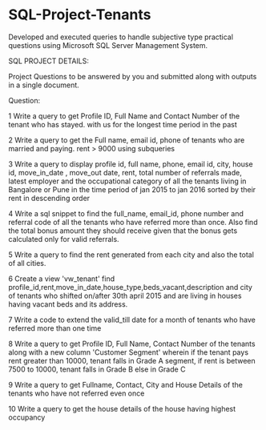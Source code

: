 # SQL-Project-Tenants
Developed and executed queries to handle subjective type practical questions using Microsoft SQL Server Management System.

SQL PROJECT DETAILS:

Project Questions to be answered by you and submitted along with outputs in a single 
document. 
 
Question:
 
1  Write a query to get Profile ID, Full Name and Contact Number of the tenant who has stayed. 
     with us for the longest time period in the past 
 
2  Write a query to get the Full name, email id, phone of tenants who are married and paying. 
     rent > 9000 using subqueries 
 
3  Write a query to display profile id, full name, phone, email id, city, house id, move_in_date , 
    move_out date, rent, total number of referrals made, latest employer and the occupational 
    category of all the tenants living in Bangalore or Pune in the time period of jan 2015 to jan 
    2016 sorted by their rent in descending order 
 
4  Write a sql snippet to find the full_name, email_id, phone number and referral code of all 
    the tenants who have referred more than once. 
   Also find the total bonus amount they should receive given that the bonus gets calculated 
   only for valid referrals. 
 
5  Write a query to find the rent generated from each city and also the total of all cities. 
 
6  Create a view 'vw_tenant' find 
    profile_id,rent,move_in_date,house_type,beds_vacant,description and city of tenants who 
    shifted on/after 30th april 2015 and are living in houses having vacant beds and its address. 
 
7  Write a code to extend the valid_till date for a month of tenants who have referred more 
    than one time 
 
8  Write a query to get Profile ID, Full Name, Contact Number of the tenants along with a new 
    column 'Customer Segment' wherein if the tenant pays rent greater than 10000, tenant falls 
    in Grade A segment, if rent is between 7500 to 10000, tenant falls in Grade B else in Grade C 
 
9  Write a query to get Fullname, Contact, City and House Details of the tenants who have not 
    referred even once 
    
10  Write a query to get the house details of the house having highest occupancy

